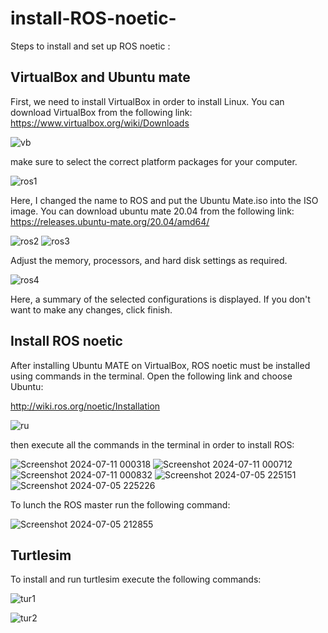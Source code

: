 # install-ROS-noetic-

Steps to install and set up ROS noetic :

## VirtualBox and Ubuntu mate

First, we need to install VirtualBox in order to install Linux. You can download VirtualBox from the following link: https://www.virtualbox.org/wiki/Downloads


![vb](https://github.com/lujains1/install-ROS-noetic-/assets/136511091/80197c3d-c35f-4087-9b90-d1a8c91f3850)

make sure to select the correct platform packages for your computer.




![ros1](https://github.com/lujains1/install-ROS-noetic-/assets/136511091/96a7e705-f922-4ecb-ba97-882d1fdcef0c)


Here, I changed the name to ROS and put the Ubuntu Mate.iso into the ISO image.
You can download ubuntu mate 20.04 from the following link: https://releases.ubuntu-mate.org/20.04/amd64/



![ros2](https://github.com/lujains1/install-ROS-noetic-/assets/136511091/d5e8112a-e953-4cba-b3e7-ad9bacebd25e)
![ros3](https://github.com/lujains1/install-ROS-noetic-/assets/136511091/dccfb396-48a7-41a1-a8df-e52473405aaa)


Adjust the memory, processors, and hard disk settings as required.

![ros4](https://github.com/lujains1/install-ROS-noetic-/assets/136511091/d78bba20-732e-45e2-80ff-a6e6197033d2)

Here, a summary of the selected configurations is displayed. If you don't want to make any changes, click finish.

## Install ROS noetic
After installing Ubuntu MATE on VirtualBox, ROS noetic must be installed using commands in the terminal.
Open the following link and choose Ubuntu: 

http://wiki.ros.org/noetic/Installation

![ru](https://github.com/lujains1/install-ROS-noetic-/assets/136511091/573f684c-2cae-4ac6-b0e5-bda6efad6dcd)


then execute all the commands in the terminal in order to install ROS: 

![Screenshot 2024-07-11 000318](https://github.com/lujains1/install-ROS-noetic-/assets/136511091/17c5e858-aa66-4242-a82b-8e1dd02d6074)
![Screenshot 2024-07-11 000712](https://github.com/lujains1/install-ROS-noetic-/assets/136511091/d716d5f2-4340-4949-8184-00a6cb386399)
![Screenshot 2024-07-11 000832](https://github.com/lujains1/install-ROS-noetic-/assets/136511091/f138293e-5dc3-4232-9663-cc79689517d0)
![Screenshot 2024-07-05 225151](https://github.com/lujains1/install-ROS-noetic-/assets/136511091/a2739c01-2654-4ee3-b06e-9db8b7c6aa14)
![Screenshot 2024-07-05 225226](https://github.com/lujains1/install-ROS-noetic-/assets/136511091/cca3c6e2-3684-4aa6-b94b-12d4137549a5)



To lunch the ROS master run the following command: 


![Screenshot 2024-07-05 212855](https://github.com/lujains1/install-ROS-noetic-/assets/136511091/0a8a48aa-ec0b-4a60-a029-b685187b10eb)


## Turtlesim 

 To install and run turtlesim execute the following commands:
 
![tur1](https://github.com/lujains1/install-ROS-noetic-/assets/136511091/dfdb5896-9c15-49df-b01c-713baf597c3d)

![tur2](https://github.com/lujains1/install-ROS-noetic-/assets/136511091/73a7d70d-a478-4840-b47a-136e0f05bb44)

